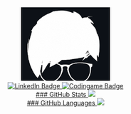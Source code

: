<div id="header" align="center">
  <img src="https://github.com/KGrants/KGrants/blob/main/PIC1.png" width="200"/>
</div>
<div id="badges" align="center">
  <a href="https://www.linkedin.com/in/karlisgrants/">
    <img src="https://img.shields.io/badge/LinkedIn-blue" alt="LinkedIn Badge"/>
  </a>  
  <a href="https://www.codingame.com/profile/cc87f6e9480d6282fc64ba583f66c6b65528705">
    <img src="https://img.shields.io/badge/-%20CodinGame-yellow" alt="Codingame Badge"/>
</div>
<div align="center">
### GitHub Stats
<img style="height: auto; width: 40%;" class="img" src="http://github-readme-streak-stats.herokuapp.com?user=KGrants&theme=dark&background=000000" /></div>

<div align="center">
### GitHub Languages
<img style="height: auto; width: 40%;" class="img" src="https://github-readme-stats.vercel.app/api/top-langs/?username=KGrants&theme=radical&layout=compact" /></div>
